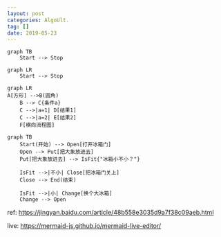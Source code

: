 ```yaml
---
layout: post
categories: AlgoUlt.
tag: []
date: 2019-05-23
---
```




```mermaid
graph TB
    Start --> Stop
```

```mermaid
graph LR
    Start --> Stop
```





```mermaid
graph LR
A[方形] -->B(圆角)
    B --> C{条件a}
    C -->|a=1| D[结果1]
    C -->|a=2| E[结果2]
    F[横向流程图]
```



```mermaid
graph TB
    Start(开始) --> Open[打开冰箱门]
    Open --> Put[把大象放进去]
    Put[把大象放进去] --> IsFit{"冰箱小不小？"}
    
    IsFit -->|不小| Close[把冰箱门关上]
    Close --> End(结束)
        
    IsFit -->|小| Change[换个大冰箱]
    Change --> Open
```



ref: https://jingyan.baidu.com/article/48b558e3035d9a7f38c09aeb.html

live: https://mermaid-js.github.io/mermaid-live-editor/